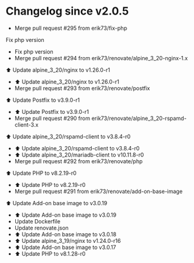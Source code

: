 # Changelog since v2.0.5
- Merge pull request #295 from erik73/fix-php

Fix php version 
- Fix php version 
- Merge pull request #294 from erik73/renovate/alpine_3_20-nginx-1.x

⬆️ Update alpine_3_20/nginx to v1.26.0-r1 
- ⬆️ Update alpine_3_20/nginx to v1.26.0-r1 
- Merge pull request #293 from erik73/renovate/postfix

⬆️ Update Postfix to v3.9.0-r1 
- ⬆️ Update Postfix to v3.9.0-r1 
- Merge pull request #290 from erik73/renovate/alpine_3_20-rspamd-client-3.x

⬆️ Update alpine_3_20/rspamd-client to v3.8.4-r0 
- ⬆️ Update alpine_3_20/rspamd-client to v3.8.4-r0 
- ⬆️ Update alpine_3_20/mariadb-client to v10.11.8-r0 
- Merge pull request #292 from erik73/renovate/php

⬆️ Update PHP to v8.2.19-r0 
- ⬆️ Update PHP to v8.2.19-r0 
- Merge pull request #291 from erik73/renovate/add-on-base-image

⬆️ Update Add-on base image to v3.0.19 
- ⬆️ Update Add-on base image to v3.0.19 
- Update Dockerfile 
- Update renovate.json 
- ⬆️ Update Add-on base image to v3.0.18 
- ⬆️ Update alpine_3_19/nginx to v1.24.0-r16 
- ⬆️ Update Add-on base image to v3.0.17 
- ⬆️ Update PHP to v8.1.28-r0 
